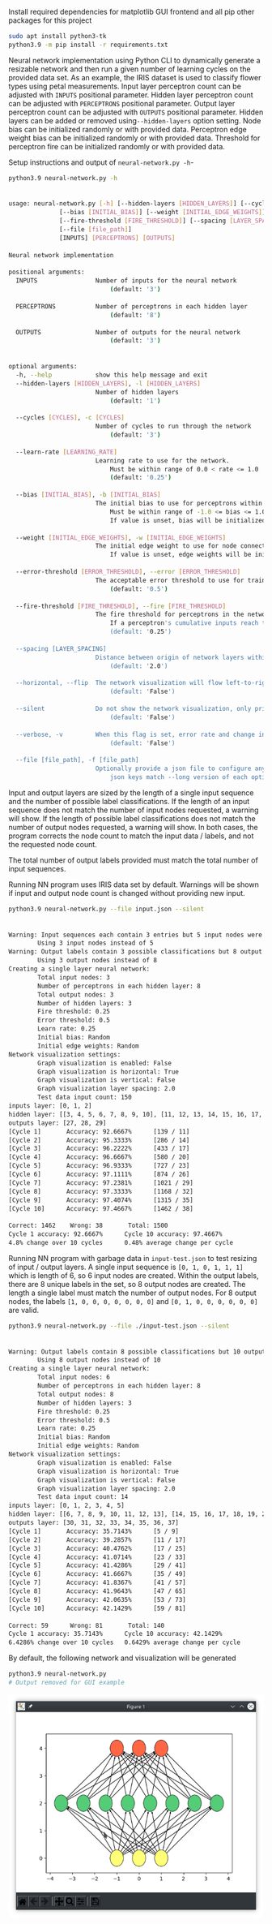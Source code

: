 Install required dependencies for matplotlib GUI frontend and all pip other packages for this project

```bash
sudo apt install python3-tk
python3.9 -m pip install -r requirements.txt
```

Neural network implementation using Python CLI to dynamically generate a resizable network
 and then run a given number of learning cycles on the provided data set. 
As an example, the IRIS dataset is used to classify flower types using petal measurements.
Input layer perceptron count can be adjusted with `INPUTS` positional parameter.
Hidden layer perceptron count can be adjusted with `PERCEPTRONS` positional parameter.
Output layer perceptron count can be adjusted with `OUTPUTS` positional parameter.
Hidden layers can be added or removed using`--hidden-layers` option setting.
Node bias can be initialized randomly or with provided data.
Perceptron edge weight bias can be initialized randomly or with provided data.
Threshold for perceptron fire can be initialized randomly or with provided data.

Setup instructions and output of `neural-network.py -h`- 
```bash
python3.9 neural-network.py -h


usage: neural-network.py [-h] [--hidden-layers [HIDDEN_LAYERS]] [--cycles [CYCLES]] [--learn-rate [LEARNING_RATE]]
              [--bias [INITIAL_BIAS]] [--weight [INITIAL_EDGE_WEIGHTS]] [--error-threshold [ERROR_THRESHOLD]]
              [--fire-threshold [FIRE_THRESHOLD]] [--spacing [LAYER_SPACING]] [--horizontal] [--silent] [--verbose]
              [--file [file_path]]
              [INPUTS] [PERCEPTRONS] [OUTPUTS]

Neural network implementation

positional arguments:
  INPUTS                Number of inputs for the neural network
                            (default: '3')
                                
  PERCEPTRONS           Number of perceptrons in each hidden layer
                            (default: '8')
                                
  OUTPUTS               Number of outputs for the neural network
                            (default: '3')
                                

optional arguments:
  -h, --help            show this help message and exit
  --hidden-layers [HIDDEN_LAYERS], -l [HIDDEN_LAYERS]
                        Number of hidden layers
                            (default: '1')
                                
  --cycles [CYCLES], -c [CYCLES]
                        Number of cycles to run through the network
                            (default: '3')
                                
  --learn-rate [LEARNING_RATE]
                        Learning rate to use for the network.
                            Must be within range of 0.0 < rate <= 1.0
                            (default: '0.25')
                                
  --bias [INITIAL_BIAS], -b [INITIAL_BIAS]
                        The initial bias to use for perceptrons within the network.
                            Must be within range of -1.0 <= bias <= 1.0
                            If value is unset, bias will be initialized randomly
                                 
  --weight [INITIAL_EDGE_WEIGHTS], -w [INITIAL_EDGE_WEIGHTS]
                        The initial edge weight to use for node connections in the network
                            If value is unset, edge weights will be initialized randomly
                                
  --error-threshold [ERROR_THRESHOLD], --error [ERROR_THRESHOLD]
                        The acceptable error threshold to use for training the network.
                            (default: '0.5')
                                
  --fire-threshold [FIRE_THRESHOLD], --fire [FIRE_THRESHOLD]
                        The fire threshold for perceptrons in the network.
                            If a perceptron's cumulative inputs reach this value, the perceptron fires
                            (default: '0.25')
                            
  --spacing [LAYER_SPACING]
                        Distance between origin of network layers within visualization
                            (default: '2.0')
                                
  --horizontal, --flip  The network visualization will flow left-to-right
                            (default: 'False')
                                
  --silent              Do not show the network visualization, only print output to console
                            (default: 'False')
                                
  --verbose, -v         When this flag is set, error rate and change in weight will be output for each calculation
                            (default: 'False')
                                
  --file [file_path], -f [file_path]
                        Optionally provide a json file to configure any option available through the cli
                            json keys match --long version of each option, where --long-split option key is "long_split" in json
```

Input and output layers are sized by the length of a single input sequence and the number of possible label classifications.
If the length of an input sequence does not match the number of input nodes requested, a warning will show.
If the length of possible label classifications does not match the number of output nodes requested, a warning will show.
In both cases, the program corrects the node count to match the input data / labels, and not the requested node count.

The total number of output labels provided must match the total number of input sequences.

Running NN program uses IRIS data set by default. 
Warnings will be shown if input and output node count is changed without providing new input.
```bash
python3.9 neural-network.py --file input.json --silent


Warning: Input sequences each contain 3 entries but 5 input nodes were requested.
        Using 3 input nodes instead of 5
Warning: Output labels contain 3 possible classifications but 8 output were nodes requested.
        Using 3 output nodes instead of 8
Creating a single layer neural network: 
        Total input nodes: 3
        Number of perceptrons in each hidden layer: 8
        Total output nodes: 3
        Number of hidden layers: 3
        Fire threshold: 0.25
        Error threshold: 0.5
        Learn rate: 0.25
        Initial bias: Random
        Initial edge weights: Random
Network visualization settings: 
        Graph visualization is enabled: False
        Graph visualization is horizontal: True
        Graph visualization is vertical: False
        Graph visualization layer spacing: 2.0
        Test data input count: 150
inputs layer: [0, 1, 2]
hidden layer: [[3, 4, 5, 6, 7, 8, 9, 10], [11, 12, 13, 14, 15, 16, 17, 18], [19, 20, 21, 22, 23, 24, 25, 26]]
outputs layer: [27, 28, 29]
[Cycle 1]       Accuracy: 92.6667%      [139 / 11]
[Cycle 2]       Accuracy: 95.3333%      [286 / 14]
[Cycle 3]       Accuracy: 96.2222%      [433 / 17]
[Cycle 4]       Accuracy: 96.6667%      [580 / 20]
[Cycle 5]       Accuracy: 96.9333%      [727 / 23]
[Cycle 6]       Accuracy: 97.1111%      [874 / 26]
[Cycle 7]       Accuracy: 97.2381%      [1021 / 29]
[Cycle 8]       Accuracy: 97.3333%      [1168 / 32]
[Cycle 9]       Accuracy: 97.4074%      [1315 / 35]
[Cycle 10]      Accuracy: 97.4667%      [1462 / 38]

Correct: 1462    Wrong: 38       Total: 1500
Cycle 1 accuracy: 92.6667%      Cycle 10 accuracy: 97.4667%
4.8% change over 10 cycles      0.48% average change per cycle
```


Running NN program with garbage data in `input-test.json` to test resizing of input / output layers.
A single input sequence is `[0, 1, 0, 1, 1, 1]` which is length of 6, so 6 input nodes are created.
Within the output labels, there are 8 unique labels in the set, so 8 output nodes are created.
The length a single label must match the number of output nodes.
For 8 output nodes, the labels `[1, 0, 0, 0, 0, 0, 0, 0]` and `[0, 1, 0, 0, 0, 0, 0, 0]` are valid.

```bash
python3.9 neural-network.py --file ./input-test.json --silent


Warning: Output labels contain 8 possible classifications but 10 output were nodes requested.
        Using 8 output nodes instead of 10
Creating a single layer neural network: 
        Total input nodes: 6
        Number of perceptrons in each hidden layer: 8
        Total output nodes: 8
        Number of hidden layers: 3
        Fire threshold: 0.25
        Error threshold: 0.5
        Learn rate: 0.25
        Initial bias: Random
        Initial edge weights: Random
Network visualization settings: 
        Graph visualization is enabled: False
        Graph visualization is horizontal: True
        Graph visualization is vertical: False
        Graph visualization layer spacing: 2.0
        Test data input count: 14
inputs layer: [0, 1, 2, 3, 4, 5]
hidden layer: [[6, 7, 8, 9, 10, 11, 12, 13], [14, 15, 16, 17, 18, 19, 20, 21], [22, 23, 24, 25, 26, 27, 28, 29]]
outputs layer: [30, 31, 32, 33, 34, 35, 36, 37]
[Cycle 1]       Accuracy: 35.7143%      [5 / 9]
[Cycle 2]       Accuracy: 39.2857%      [11 / 17]
[Cycle 3]       Accuracy: 40.4762%      [17 / 25]
[Cycle 4]       Accuracy: 41.0714%      [23 / 33]
[Cycle 5]       Accuracy: 41.4286%      [29 / 41]
[Cycle 6]       Accuracy: 41.6667%      [35 / 49]
[Cycle 7]       Accuracy: 41.8367%      [41 / 57]
[Cycle 8]       Accuracy: 41.9643%      [47 / 65]
[Cycle 9]       Accuracy: 42.0635%      [53 / 73]
[Cycle 10]      Accuracy: 42.1429%      [59 / 81]

Correct: 59      Wrong: 81       Total: 140
Cycle 1 accuracy: 35.7143%      Cycle 10 accuracy: 42.1429%
6.4286% change over 10 cycles   0.6429% average change per cycle
```

By default, the following network and visualization will be generated

```bash
python3.9 neural-network.py
# Output removed for GUI example
```
![](screenshot.png)
